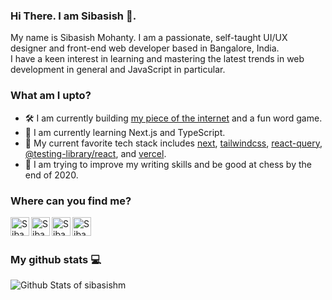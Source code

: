 ### Hi There. I am Sibasish 🤗.

My name is Sibasish Mohanty. I am a passionate, self-taught UI/UX designer and front-end web developer based in Bangalore, India.<br />I have a keen interest in learning and mastering the latest trends in web development in general and JavaScript in particular.

### What am I upto?

- 🛠️ I am currently building [my piece of the internet](https://sibasish-me.vercel.app) and a fun word game.
- 📖 I am currently learning Next.js and TypeScript.
- 💌 My current favorite tech stack includes [next](https://nextjs.org), [tailwindcss](https://tailwindcss.com), [react-query](https://react-query.tanstack.com), [@testing-library/react](https://testing-library.com/docs/react-testing-library/intro), and [vercel](https://vercel.com).
- 🎯 I am trying to improve my writing skills and be good at chess by the end of 2020.

### Where can you find me?

<a href="https://twitter.com/smsibasish">
  <img align="left" alt="Sibasish Mohanty on Twitter" width="30px" src="https://image.flaticon.com/icons/svg/2111/2111819.svg" />
</a>

<a href="https://www.linkedin.com/in/sibasish-mohanty">
  <img align="left" alt="Sibasish Mohanty on LinkedIn" width="30px" src="https://image.flaticon.com/icons/svg/2111/2111723.svg" />
</a>

<a href="https://www.behance.net/Sibasish19">
  <img align="left" alt="Sibasish Mohanty on Behance" width="30px" src="https://image.flaticon.com/icons/svg/2111/2111478.svg" />
</a>

<a href="https://stackoverflow.com/users/9128145/sibasishm">
  <img align="left" alt="Sibasish Mohanty on Stack Overflow" width="30px" src="https://image.flaticon.com/icons/svg/2111/2111806.svg" />
</a>
<br />
<br/>

### My github stats 💻

<img align="left" alt="Github Stats of sibasishm" src="https://github-readme-stats.codestackr.vercel.app/api?username=sibasishm&count_private=true&show_icons=true&hide_border=true&include_all_commits=true" />
